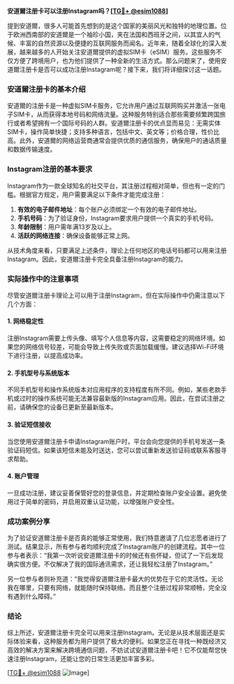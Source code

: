 **安道爾注册卡可以注册Instagram吗？[[TG💪+ @esim1088](https://t.me/s/esim1088)]**

提到安道爾，很多人可能首先想到的是这个国家的美丽风光和独特的地理位置。位于欧洲西南部的安道爾是一个袖珍小国，夹在法国和西班牙之间，以其宜人的气候、丰富的自然资源以及便捷的互联网服务而闻名。近年来，随着全球化的深入发展，越来越多的人开始关注安道爾提供的虚拟SIM卡（eSIM）服务。这些服务不仅方便了跨境用户，也为他们提供了一种全新的生活方式。那么问题来了，使用安道爾注册卡是否可以成功注册Instagram呢？接下来，我们将详细探讨这一话题。

### 安道爾注册卡的基本介绍

安道爾的注册卡是一种虚拟SIM卡服务，它允许用户通过互联网购买并激活一张电子SIM卡，从而获得本地号码和网络流量。这种服务特别适合那些需要频繁跨国旅行或者希望拥有一个国际号码的人群。安道爾注册卡的优点显而易见：无需实体SIM卡，操作简单快捷；支持多种语言，包括中文、英文等；价格合理，性价比高。此外，安道爾的网络运营商通常会提供优质的通信服务，确保用户的通话质量和数据传输速度。

### Instagram注册的基本要求

Instagram作为一款全球知名的社交平台，其注册过程相对简单，但也有一定的门槛。根据官方规定，用户需要满足以下条件才能完成注册：

1. **有效的电子邮件地址**：每个账户必须绑定一个有效的电子邮件地址。
2. **手机号码**：为了验证身份，Instagram要求用户提供一个真实的手机号码。
3. **年龄限制**：用户需年满13岁及以上。
4. **活跃的网络连接**：确保设备能够正常上网。

从技术角度来看，只要满足上述条件，理论上任何地区的电话号码都可以用来注册Instagram。因此，安道爾注册卡完全具备注册Instagram的能力。

### 实际操作中的注意事项

尽管安道爾注册卡理论上可以用于注册Instagram，但在实际操作中仍需注意以下几个方面：

#### 1. 网络稳定性
注册Instagram需要上传头像、填写个人信息等内容，这需要稳定的网络环境。如果您的网络信号较差，可能会导致上传失败或页面加载缓慢。建议选择Wi-Fi环境下进行注册，以提高成功率。

#### 2. 手机型号与系统版本
不同手机型号和操作系统版本对应用程序的支持程度有所不同。例如，某些老款手机或过时的操作系统可能无法兼容最新版的Instagram应用。因此，在尝试注册之前，请确保您的设备已更新至最新版本。

#### 3. 验证短信接收
当您使用安道爾注册卡申请Instagram账户时，平台会向您提供的手机号发送一条验证码短信。如果该短信未能及时送达，您可以尝试重新发送验证码或联系客服寻求帮助。

#### 4. 账户管理
一旦成功注册，建议妥善保管好您的登录信息，并定期检查账户安全设置。避免使用过于简单的密码，并启用双重认证功能，以增强账户安全性。

### 成功案例分享

为了验证安道爾注册卡是否真的能够正常使用，我们特意邀请了几位志愿者进行了测试。结果显示，所有参与者均顺利完成了Instagram账户的创建流程。其中一位参与者表示：“我第一次听说安道爾注册卡的时候还有些怀疑，但试了一下后发现确实很方便。不仅解决了我的国际通讯需求，还让我轻松注册了Instagram。”

另一位参与者则补充道：“我觉得安道爾注册卡最大的优势在于它的灵活性。无论我在哪里，只要有网络，就能随时保持联络。而且整个注册过程非常顺畅，完全没有遇到什么障碍。”

### 结论

综上所述，安道爾注册卡完全可以用来注册Instagram。无论是从技术层面还是实际体验来看，这种服务都为用户提供了极大的便利。如果您正在寻找一种既经济又高效的解决方案来解决跨境通信问题，不妨试试安道爾注册卡吧！它不仅能帮您快速注册Instagram，还能让您的日常生活更加丰富多彩。

[[TG💪+ @esim1088](https://t.me/s/esim1088) ![Image](https://i.postimg.cc/4NQfJmqS/Snipaste-2025-05-13-00-14-12.png)]